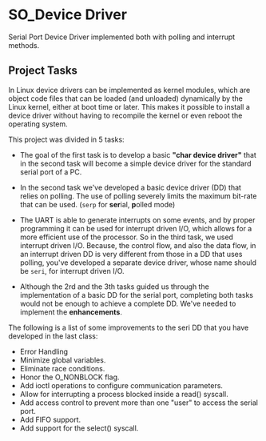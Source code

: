 # SO_Device Driver
Serial Port Device Driver implemented both with polling and interrupt methods.

## Project Tasks
In Linux device drivers can be implemented as kernel modules, which are object code files that can be loaded (and unloaded) dynamically by the Linux kernel, either at boot time or later. This makes it possible to install a device driver without having to recompile the kernel or even reboot the operating system.

This project was divided in 5 tasks:
- The goal of the first task is to develop a basic **"char device driver"** that in the second task will become a simple device driver for the standard serial port of a PC.
- In the second task we've developed a basic device driver (DD) that relies on polling. The use of polling severely limits the maximum bit-rate that can be used. (``serp`` for **ser**ial, **p**olled mode)

- The UART is able to generate interrupts on some events, and by proper programming it can be used for interrupt driven I/O, which allows for a more efficient use of the processor. So in the third task, we used interrupt driven I/O. Because, the control flow, and also the data flow, in an interrupt driven DD is very different from those in a DD that uses polling, you've developed a separate device driver, whose name should be ``seri``, for interrupt driven I/O.

- Although the 2rd and the 3th tasks guided us through the implementation of a basic DD for the serial port, completing both tasks would not be enough to achieve a complete DD. We've needed to implement the **enhancements**.

The following is a list of some improvements to the seri DD that you have developed in the last class:
- Error Handling
- Minimize global variables.
- Eliminate race conditions.
- Honor the O_NONBLOCK flag.
- Add ioctl operations to configure communication parameters.
- Allow for interrupting a process blocked inside a read() syscall.
- Add access control to prevent more than one "user" to access the serial port.
- Add FIFO support.
- Add support for the select() syscall.
